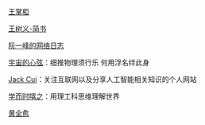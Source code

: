 [王掌柜](https://since1989.org/)  

[王树义-简书](https://www.jianshu.com/u/7618ab4a30e4) 

[阮一峰的网络日志](http://www.ruanyifeng.com/blog/)

[宇宙的心弦](https://www.physixfan.com/)：细推物理须行乐 何用浮名绊此身 

[Jack Cui](https://cuijiahua.com)：关注互联网以及分享人工智能相关知识的个人网站  

[学而时嘻之](https://www.geekonomics10000.com/)：用理工科思维理解世界

[黄全愈](http://blog.sina.com.cn/s/articlelist_1222838993_0_1.html)

[]()
[]()
[]()